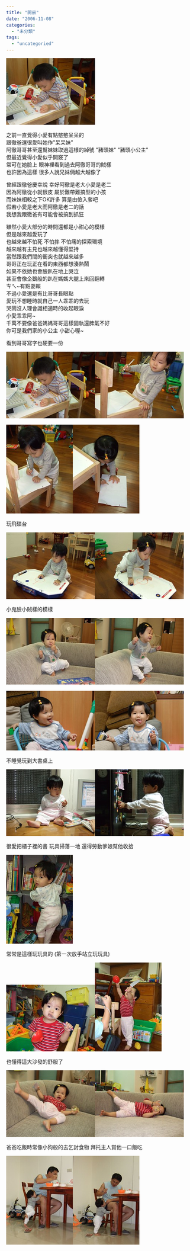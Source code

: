```yaml
---
title: "開竅"
date: "2006-11-08"
categories: 
  - "未分類"
tags: 
  - "uncategoried"
---
```


![](images/286461082_e853960937_m.jpg)

之前一直覺得小愛有點憨憨呆呆的  
跟徹爸還很愛叫她作"呆呆妹"  
阿徹哥哥甚至還幫妹妹取過這樣的綽號 "豬頭妹" "豬頭小公主"  
但最近覺得小愛似乎開竅了  
常可在她臉上 眼神裡看到過去阿徹哥哥的賊樣  
也許因為這樣 很多人說兄妹倆越大越像了

曾經跟徹爸慶幸說 幸好阿徹是老大小愛是老二  
因為阿徹從小就很皮 屬於難帶難搞型的小孩  
而妹妹相較之下OK許多 算是由儉入奓吧  
假若小愛是老大而阿徹是老二的話  
我想我跟徹爸有可能會被搞到抓狂

雖然小愛大部分的時間還都是小甜心的模樣  
但是越來越愛玩了  
也越來越不怕死 不怕摔 不怕痛的探索環境  
越來越有主見也越來越懂得堅持  
當然跟我們間的衝突也就越來越多  
哥哥正在玩正在看的東西都想湊熱鬧  
如果不依她也會臉趴在地上哭泣  
甚至會像企鵝般的趴在媽媽大腿上來回翻轉  
ㄘㄟ~有點耍賴  
不過小愛還是有比哥哥長眼點  
愛玩不想睡時就自己一人乖乖的去玩  
哭鬧沒人理會識相適時的收起眼淚  
小愛乖乖阿~  
千萬不要像爸爸媽媽哥哥這樣固執還脾氣不好  
你可是我們家的小公主 小甜心喔~

看到哥哥寫字也硬要一份

![](images/286461082_e853960937_m.jpg)![](images/286461233_6b1e601b9d_m.jpg)

![](images/286461130_100b20158c_m.jpg)![](images/286460974_63a4ccc566_m.jpg)

玩飛碟台

![](images/286460657_804c19ae7c_m.jpg)![](images/286460863_c20547edf7_m.jpg)

小鬼臉小賊樣的模樣

![](images/286461429_e558cc9981_m.jpg)![](images/286461617_549e546497_m.jpg)

![](images/290202961_84ca8fbcd9_m.jpg)![](images/290202838_1d377a67a0_m.jpg)

不睡覺玩到大書桌上

![](images/286461733_94429327bd_m.jpg)![](images/286461675_c781bcc9fa_m.jpg)

很愛把櫃子裡的書 玩具掃落一地 還得勞動爹娘幫他收拾

![](images/286461846_48c9b978b3_m.jpg)

常常是這樣玩玩具的 (第一次放手站立玩玩具)

![](images/286462660_390affe07d_m.jpg)![](images/286462550_384e415591_m.jpg)

也懂得這大沙發的舒服了

![](images/286462497_f1dc80136a_m.jpg)![](images/286462429_0414b7a9e5_m.jpg)

爸爸吃飯時常像小狗般的去乞討食物 拜托主人賞他一口飯吃

![](images/286461316_6e76b4a250_m.jpg)![](images/286461279_97d5bade10_m.jpg)
